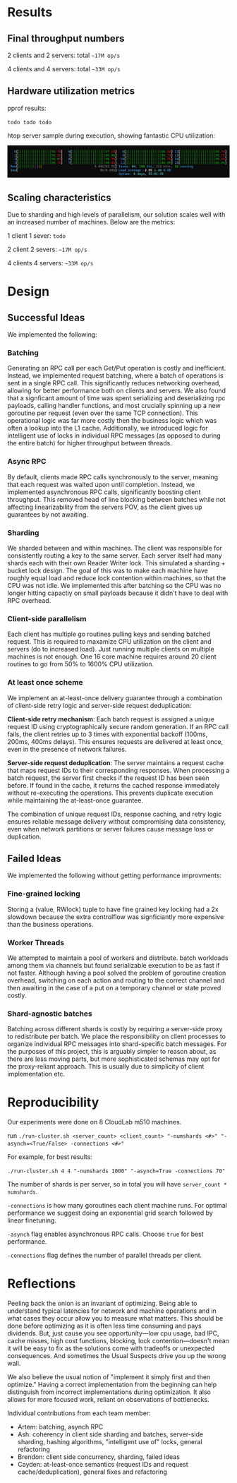 # Results

## Final throughput numbers

2 clients and 2 servers: total `~17M op/s`

4 clients and 4 servers: total `~33M op/s`

## Hardware utilization metrics

pprof results:

`todo todo todo`

htop server sample during execution, showing fantastic CPU utilization:

![htop sample result](images/htop_node0.png)

## Scaling characteristics 

Due to sharding and high levels of parallelism, our solution scales well with an increased number of machines. Below are the metrics:

1 client 1 sever: `todo`

2 client 2 severs: `~17M op/s`

4 clients 4 servers: `~33M op/s`

# Design

## Successful Ideas
We implemented the following:
### Batching
Generating an RPC call per each Get/Put operation is costly and inefficient. Instead, we implemented request batching, where a batch of operations is sent in a single RPC call. This significantly reduces networking overhead, allowing for better performance both on clients and servers. We also found that a signficant amount of time was spent serializing and deserializing rpc payloads, calling handler functions, and most crucially spinning up a new goroutine per request (even over the same TCP connection). This operational logic was far more costly then the business logic which was often a lookup into the L1 cache. Additionally, we introduced logic for intelligent use of locks in individual RPC messages (as opposed to during the entire batch) for higher throughput between threads.
### Async RPC 
By default, clients made RPC calls synchronously to the server, meaning that each request was waited upon until completion. Instead, we implemented asynchronous RPC calls, significantly boosting client throughput. This removed head of line blocking between batches while not affecting linearizability from the servers POV, as the client gives up guarantees by not awaiting.
### Sharding
We sharded between and within machines. The client was responsible for consistently routing a key to the same server. Each server itself had many shards each with their own Reader Writer lock. This simulated a sharding + bucket lock design. The goal of this was to make each machine have roughly equal load and reduce lock contention within machines, so that the CPU was not idle. We implemented this after batching so the CPU was no longer hitting capactiy on small payloads because it didn't have to deal with RPC overhead.
### Client-side parallelism
Each client has multiple go routines pulling keys and sending batched request. This is required to maxamize CPU utilization on the client and servers (do to increased load). Just running multiple clients on multiple machines is not enough. One 16 core machine requires around 20 client routines to go from 50% to 1600% CPU utilization.
### At least once scheme
We implement an at-least-once delivery guarantee through a combination of client-side retry logic and server-side request deduplication:

**Client-side retry mechanism**: Each batch request is assigned a unique request ID using cryptographically secure random generation. If an RPC call fails, the client retries up to 3 times with exponential backoff (100ms, 200ms, 400ms delays). This ensures requests are delivered at least once, even in the presence of network failures.

**Server-side request deduplication**: The server maintains a request cache that maps request IDs to their corresponding responses. When processing a batch request, the server first checks if the request ID has been seen before. If found in the cache, it returns the cached response immediately without re-executing the operations. This prevents duplicate execution while maintaining the at-least-once guarantee.

The combination of unique request IDs, response caching, and retry logic ensures reliable message delivery without compromising data consistency, even when network partitions or server failures cause message loss or duplication.

## Failed Ideas
We implemented the following without getting performance improvments:
### Fine-grained locking
Storing a (value, RWlock) tuple to have fine grained key locking had a 2x slowdown because the extra controlflow was signficiantly more expensive than the business operations. 

### Worker Threads
We attempted to maintain a pool of workers and distribute. batch workloads among them via channels but found serializable execution to be as fast if not faster. Although having a pool solved the problem of goroutine creation overhead, switching on each action and routing to the correct channel and then awaiting in the case of a put on a temporary channel or state proved costly. 

### Shard-agnostic batches
Batching across different shards is costly by requiring a server-side proxy to redistribute per batch. We place the responsibility on client processes to organize individual RPC messages into shard-specific batch messages. For the purposes of this project, this is arguably simpler to reason about, as there are less moving parts, but more sophisticated schemas may opt for the proxy-reliant approach. This is usually due to simplicity of client implementation etc.

# Reproducibility
Our experiments were done on 8 CloudLab m510 machines.

run `./run-cluster.sh <server_count> <client_count> "-numshards <#>" "-asynch=<True/False> -connections <#>"`

For example, for best results:

`./run-cluster.sh 4 4 "-numshards 1000" "-asynch=True -connections 70"`

The number of shards is per server, so in total you will have `server_count * numshards`. 

`-connections` is how many goroutines each client machine runs. For optimal performance we suggest doing an exponential grid search followed by linear finetuning.

`-asynch` flag enables asynchronous RPC calls. Choose `true` for best performance.

`-connections` flag defines the number of parallel threads per client. 

# Reflections

Peeling back the onion is an invariant of optimizing. Being able to understand typical latencies for network and machine operations and in what cases they occur allow you to measure what matters. This should be done before optimizing as it is often less time consuming and pays dividends. But, just cause you see opportunity—low cpu usage, bad IPC, cache misses, high cost functions, blocking, lock contention—doesn't mean it will be easy to fix as the solutions come with tradeoffs or unexpected consequences. And sometimes the Usual Suspects drive you up the wrong wall.

We also believe the usual notion of "implement it simply first and then optimize." Having a correct implementation from the beginning can help distinguish from incorrect implementations during optimization. It also allows for more focused work, reliant on observations of bottlenecks.

Individual contributions from each team member:

- Artem: batching, asynch RPC
- Ash: coherency in client side sharding and batches, server-side sharding, hashing algorithms, "intelligent use of" locks, general refactoring
- Brendon: client side concurrency, sharding, failed ideas
- Cayden: at-least-once semantics (request IDs and request cache/deduplication), general fixes and refactoring

